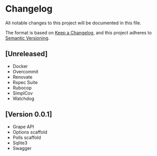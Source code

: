# Changelog
All notable changes to this project will be documented in this file.

The format is based on [Keep a Changelog](https://keepachangelog.com/en/1.0.0/),
and this project adheres to [Semantic Versioning](https://semver.org/spec/v2.0.0.html).

## [Unreleased]
- Docker
- Overcommit
- Renovate
- Rspec Suite
- Rubocop
- SimplCov
- Watchdog


## [Version 0.0.1]
- Grape API
- Options scaffold
- Polls scaffold
- Sqlite3
- Swagger
